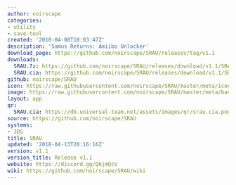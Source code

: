 ```yaml
---
author: noirscape
categories:
- utility
- save-tool
created: '2018-04-08T18:03:47Z'
description: 'Samus Returns: Amiibo Unlocker'
download_page: https://github.com/noirscape/SRAU/releases/tag/v1.1
downloads:
  SRAU.7z: https://github.com/noirscape/SRAU/releases/download/v1.1/SRAU.7z
  SRAU.cia: https://github.com/noirscape/SRAU/releases/download/v1.1/SRAU.cia
github: noirscape/SRAU
icon: https://raw.githubusercontent.com/noirscape/SRAU/master/meta/icon.png
image: https://raw.githubusercontent.com/noirscape/SRAU/master/meta/banner.png
layout: app
qr:
  SRAU.cia: https://db.universal-team.net/assets/images/qr/srau.cia.png
source: https://github.com/noirscape/SRAU
systems:
- 3DS
title: SRAU
updated: '2018-04-13T20:16:16Z'
version: v1.1
version_title: Release v1.1
website: https://discord.gg/Q6jmQcV
wiki: https://github.com/noirscape/SRAU/wiki
---
```

